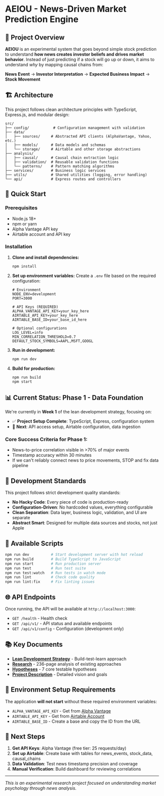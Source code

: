 # AEIOU - News-Driven Market Prediction Engine

## 🎯 Project Overview

**AEIOU** is an experimental system that goes beyond simple stock prediction to understand **how news creates investor beliefs and drives market behavior**. Instead of just predicting if a stock will go up or down, it aims to understand *why* by mapping causal chains from:

**News Event** → **Investor Interpretation** → **Expected Business Impact** → **Stock Movement**

## 🏗️ Architecture

This project follows clean architecture principles with TypeScript, Express.js, and modular design:

```
src/
├── config/           # Configuration management with validation
├── data/            
│   ├── sources/     # Abstracted API clients (AlphaVantage, Yahoo, etc.)
│   ├── models/      # Data models and schemas
│   └── storage/     # Airtable and other storage abstractions
├── analysis/
│   ├── causal/      # Causal chain extraction logic
│   ├── validation/  # Reusable validation functions
│   └── patterns/    # Pattern matching algorithms
├── services/        # Business logic services
├── utils/           # Shared utilities (logging, error handling)
└── api/             # Express routes and controllers
```

## 🚀 Quick Start

### Prerequisites

- Node.js 18+ 
- npm or yarn
- Alpha Vantage API key
- Airtable account and API key

### Installation

1. **Clone and install dependencies:**
   ```bash
   npm install
   ```

2. **Set up environment variables:**
   Create a `.env` file based on the required configuration:
   ```env
   # Environment
   NODE_ENV=development
   PORT=3000
   
   # API Keys (REQUIRED)
   ALPHA_VANTAGE_API_KEY=your_key_here
   AIRTABLE_API_KEY=your_key_here
   AIRTABLE_BASE_ID=your_base_id_here
   
   # Optional configurations
   LOG_LEVEL=info
   MIN_CORRELATION_THRESHOLD=0.7
   DEFAULT_STOCK_SYMBOLS=AAPL,MSFT,GOOGL
   ```

3. **Run in development:**
   ```bash
   npm run dev
   ```

4. **Build for production:**
   ```bash
   npm run build
   npm start
   ```

## 📊 Current Status: Phase 1 - Data Foundation

We're currently in **Week 1** of the lean development strategy, focusing on:

- ✅ **Project Setup Complete**: TypeScript, Express, configuration system
- 🔄 **Next**: API access setup, Airtable configuration, data ingestion

### Core Success Criteria for Phase 1:
- News-to-price correlation visible in >70% of major events
- Timestamp accuracy within 30 minutes
- If we can't reliably connect news to price movements, STOP and fix data pipeline

## 🔧 Development Standards

This project follows strict development quality standards:

- **No Hacky Code**: Every piece of code is production-ready
- **Configuration-Driven**: No hardcoded values, everything configurable
- **Clean Separation**: Data layer, business logic, validation, and UI are separate
- **Abstract Smart**: Designed for multiple data sources and stocks, not just Apple

## 📝 Available Scripts

```bash
npm run dev          # Start development server with hot reload
npm run build        # Build TypeScript to JavaScript
npm run start        # Run production server
npm run test         # Run test suite
npm run test:watch   # Run tests in watch mode
npm run lint         # Check code quality
npm run lint:fix     # Fix linting issues
```

## 🌐 API Endpoints

Once running, the API will be available at `http://localhost:3000`:

- `GET /health` - Health check
- `GET /api/v1/` - API status and available endpoints
- `GET /api/v1/config` - Configuration (development only)

## 📚 Key Documents

- **[Lean Development Strategy](./ReadMes/Lean%20Development%20Strategy.md)** - Build-test-learn approach
- **[Research](./ReadMes/Research.md)** - 236-page analysis of existing approaches
- **[Hypotheses](./ReadMes/Hypotheses.md)** - 7 core testable hypotheses
- **[Project Description](./ReadMes/Project%20Description.md)** - Detailed vision and goals

## 🚨 Environment Setup Requirements

The application **will not start** without these required environment variables:

- `ALPHA_VANTAGE_API_KEY` - Get from [Alpha Vantage](https://www.alphavantage.co/support/#api-key)
- `AIRTABLE_API_KEY` - Get from [Airtable Account](https://airtable.com/account)
- `AIRTABLE_BASE_ID` - Create a base and copy the ID from the URL

## 🎯 Next Steps

1. **Get API Keys**: Alpha Vantage (free tier: 25 requests/day)
2. **Set up Airtable**: Create base with tables for news_events, stock_data, causal_chains
3. **Data Validation**: Test news timestamp precision and coverage
4. **Manual Verification**: Build dashboard for reviewing correlations

---

*This is an experimental research project focused on understanding market psychology through news analysis.* 